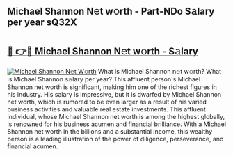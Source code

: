## Michael Shannon N𝚎t w𝚘rth - Part-NDo S𝚊lary per year sQ32X

# <h2><a href="http://gc3v84h.nevu.top/?p=Michael+Shannon">🔗 👉🔴 Michael Shannon N𝚎t w𝚘rth - S𝚊lary</a></h2>

[![Michael Shannon N𝚎t W𝚘rth](https://i.imgur.com/Oavwk0R.jpeg)](http://gc3v84h.nevu.top/?p=Michael+Shannon)
What is Michael Shannon n𝚎t w𝚘rth? What is Michael Shannon s𝚊lary per year?
This affluent person's Michael Shannon net worth is significant, making him one of the richest figures in his industry. His salary is impressive, but it is dwarfed by Michael Shannon net worth, which is rumored to be even larger as a result of his varied business activities and valuable real estate investments. This affluent individual, whose Michael Shannon net worth is among the highest globally, is renowned for his business acumen and financial brilliance. With a Michael Shannon net worth in the billions and a substantial income, this wealthy person is a leading illustration of the power of diligence, perseverance, and financial acumen.
